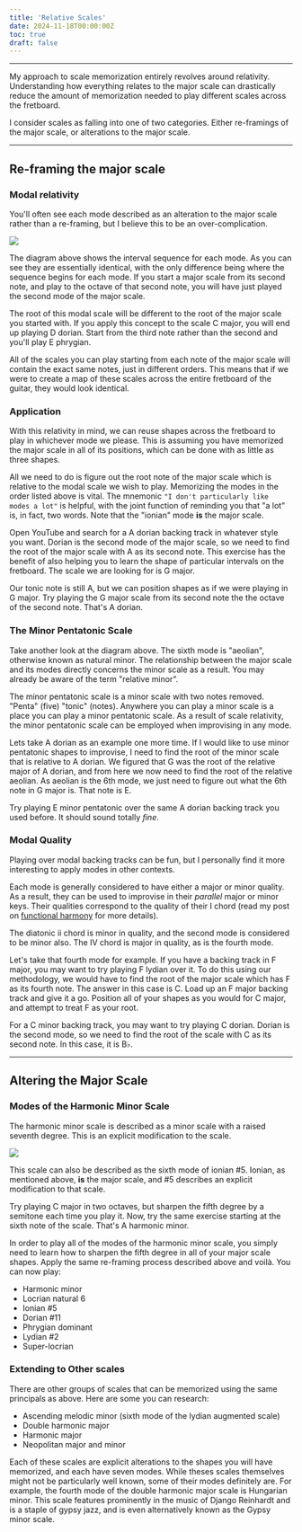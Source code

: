 ```yaml
---
title: 'Relative Scales'
date: 2024-11-18T00:00:00Z
toc: true
draft: false
---
```


---
My approach to scale memorization entirely revolves around relativity. Understanding how everything relates to the 
major scale can drastically reduce the amount of memorization needed to play different scales across the fretboard. 

I consider scales as falling into one of two categories. Either re-framings of the major scale, or alterations to the
major scale. 

---

## Re-framing the major scale 

### Modal relativity
You'll often see each mode described as an alteration to the major scale rather than a re-framing, but I believe this to 
be an over-complication. 

![](/img/mode-relationships.png)

The diagram above shows the interval sequence for each mode. As you can see they are essentially identical, with the only 
difference being where the sequence begins for each mode. If you start a major scale from its second note, and play to the 
octave of that second note, you will have just played the second mode of the major scale. 

The root of this modal scale will be different to the root of the major scale you started with. If you apply this concept 
to the scale C major, you will end up playing D dorian. Start from the third note rather than the second and you'll play E phrygian. 

All of the scales you can play starting from each note of the major scale will contain the exact same notes, just in different 
orders. This means that if we were to create a map of these scales across the entire fretboard of the guitar, they would look 
identical. 

### Application 
With this relativity in mind, we can reuse shapes across the fretboard to play in whichever mode we please. This is assuming you have 
memorized the major scale in all of its positions, which can be done with as little as three shapes. 
<!-- Put diagrams of the three major scale patterns here -->
All we need to do is figure out the root note of the major scale which is relative to the modal scale we wish to play. Memorizing the 
modes in the order listed above is vital. The mnemonic ``"I don't particularly like modes a lot"`` is helpful, with the joint function of 
reminding you that "a lot" is, in fact, two words. Note that the "ionian" mode **is** the major scale. 

Open YouTube and search for a A dorian backing track in whatever style you want. Dorian is the second mode of the major scale, so we
need to find the root of the major scale with A as its second note. This exercise has the benefit of also helping you to learn the shape
of particular intervals on the fretboard. The scale we are looking for is G major. 

Our tonic note is still A, but we can position shapes as if we were playing in G major. Try playing the G major scale from its second note
the the octave of the second note. That's A dorian. 

### The Minor Pentatonic Scale
Take another look at the diagram above. The sixth mode is "aeolian", otherwise known as natural minor. The relationship between the major 
scale and its modes directly concerns the minor scale as a result. You may already be aware of the term "relative minor". 

The minor pentatonic scale is a minor scale with two notes removed. "Penta" (five) "tonic" (notes). Anywhere you can play a minor scale is 
a place you can play a minor pentatonic scale. As a result of scale relativity, the minor pentatonic scale can be employed when improvising 
in any mode.

Lets take A dorian as an example one more time. If I would like to use minor pentatonic shapes to improvise, I need to find the root of the 
minor scale that is relative to A dorian. We figured that G was the root of the relative major of A dorian, and from here we now need to find 
the root of the relative aeolian. As aeolian is the 6th mode, we just need to figure out what the 6th note in G major is. That note is E. 

Try playing E minor pentatonic over the same A dorian backing track you used before. It should sound totally _fine_. 

### Modal Quality
Playing over modal backing tracks can be fun, but I personally find it more interesting to apply modes in other contexts. 

Each mode is generally considered to have either a major or minor quality. As a result, they can be used to improvise in their _parallel_ 
major or minor keys. Their qualities correspond to the quality of their I chord (read my post on [functional harmony](/posts/functional-harmony)
for more details). 

The diatonic ii chord is minor in quality, and the second mode is considered to be minor also. The IV chord is major in quality, as is the 
fourth mode. 

Let's take that fourth mode for example. If you have a backing track in F major, you may want to try playing F lydian over it. To do this 
using our methodology, we would have to find the root of the major scale which has F as its fourth note. The answer in this case is C. Load 
up an F major backing track and give it a go. Position all of your shapes as you would for C major, and attempt to treat F as your root.

For a C minor backing track, you may want to try playing C dorian. Dorian is the second mode, so we need to find the root of the scale with C 
as its second note. In this case, it is B♭. 

---

## Altering the Major Scale 

### Modes of the Harmonic Minor Scale
The harmonic minor scale is described as a minor scale with a raised seventh degree. This is an explicit modification to the scale.

![](/img/a-harmonic-minor.png)

This scale can also be described as the sixth mode of ionian #5. Ionian, as mentioned above, **is** the major scale, and #5 describes 
an explicit modification to that scale. 

Try playing C major in two octaves, but sharpen the fifth degree by a semitone each time you play it. Now, try the same exercise 
starting at the sixth note of the scale. That's A harmonic minor. 

In order to play all of the modes of the harmonic minor scale, you simply need to learn how to sharpen the fifth degree in all of your 
major scale shapes. Apply the same re-framing process described above and voilà. You can now play:
- Harmonic minor
- Locrian natural 6
- Ionian #5
- Dorian #11
- Phrygian dominant
- Lydian #2
- Super-locrian 

### Extending to Other scales
There are other groups of scales that can be memorized using the same principals as above. Here are some you can research:
- Ascending melodic minor (sixth mode of the lydian augmented scale) 
- Double harmonic major 
- Harmonic major 
- Neopolitan major and minor 

<!-- 
    Go through all of theses scales and their modes and figure out which mode modifies the major scale the least. Consider 
    that scale to be the first mode. This will enable people to learn all of these modes without having to consider so many 
    modifications. 
-->

Each of these scales are explicit alterations to the shapes you will have memorized, and each have seven modes. While theses scales
themselves might not be particularly well known, some of their modes definitely are. For example, the fourth mode of the double 
harmonic major scale is Hungarian minor. This scale features prominently in the music of Django Reinhardt and is a staple of gypsy jazz, 
and is even alternatively known as the Gypsy minor scale. 
